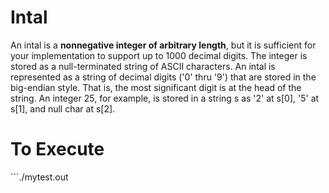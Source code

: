 <h1>Intal</h1>
<p>An intal is a <b>nonnegative integer of arbitrary length</b>, but it is sufficient for your implementation to support up to 1000 decimal digits. The integer is stored as a null-terminated string of ASCII characters. An intal is represented as a string of decimal digits ('0' thru '9') that are stored in the big-endian style. That is, the most significant digit is at the head of the string. An integer 25, for example, is stored in a string s as '2' at s[0], '5' at s[1], and null char at s[2].</p>

<h1>To Execute</h1>
```./mytest.out
